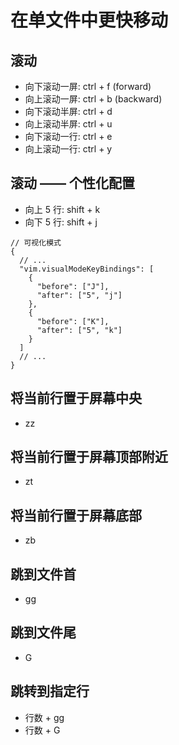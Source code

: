 # 在单文件中更快移动

## 滚动

- 向下滚动一屏: ctrl + f (forward)
- 向上滚动一屏: ctrl + b (backward)
- 向下滚动半屏: ctrl + d
- 向上滚动半屏: ctrl + u
- 向下滚动一行: ctrl + e
- 向上滚动一行: ctrl + y

## 滚动 —— 个性化配置

- 向上 5 行: shift + k
- 向下 5 行: shift + j

```jsonc
// 可视化模式
{
  // ...
  "vim.visualModeKeyBindings": [
    {
      "before": ["J"],
      "after": ["5", "j"]
    },
    {
      "before": ["K"],
      "after": ["5", "k"]
    }
  ]
  // ...
}
```

## 将当前行置于屏幕中央

- zz

## 将当前行置于屏幕顶部附近

- zt

## 将当前行置于屏幕底部

- zb

## 跳到文件首

- gg

## 跳到文件尾

- G

## 跳转到指定行

- 行数 + gg
- 行数 + G
